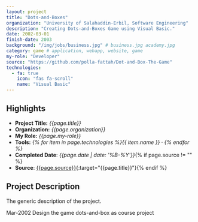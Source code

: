 ```yaml
---
layout: project
title: "Dots-and-Boxes"
organization: "University of Salahaddin-Erbil, Software Engineering"
description: "Creating Dots-and-Boxes Game using Visual Basic."
date: 2002-03-01
finish-date: 2003
background: "/img/jobs/business.jpg" # business.jpg academy.jpg
category: game # application, webapp, website, game
my-role: "Developer"
source: "https://github.com/polla-fattah/Dot-and-Box-The-Game"
technologies:
  - fa: true
    icon: "fas fa-scroll"
    name: "Visual Basic"
---
```


## Highlights

- **Project Title:** _{{page.title}}_
- **Organization:** _{{page.organization}}_
- **My Role:** _{{page.my-role}}_
- **Tools:** _{% for item in page.technologies %}{{ item.name }}&nbsp;&middot;&nbsp;{% endfor %}_
- **Completed Date**: _{{page.date  | date: '%B-%Y'}}_{% if page.source != "" %}
- **Source**: [{{page.source}}]({{page.source}}){:target="{{page.title}}"}{% endif %}

## Project Description

The generic description of the project.

Mar-2002 Design the game dots-and-box as course project
